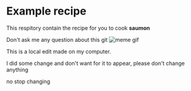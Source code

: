 # Example recipe

This respitory contain the recipe for you to cook **saumon** 

Don't ask me any question about this git ![meme gif](https://media2.giphy.com/media/v1.Y2lkPTc5MGI3NjExMDVreGFob3A0Ym8zYXQxYWdrN2d5ajByczkxOGYwcmkxODE0djFtYiZlcD12MV9pbnRlcm5hbF9naWZfYnlfaWQmY3Q9Zw/H5C8CevNMbpBqNqFjl/giphy.gif)

This is a local edit made on my computer.

I did some change and don't want for it to appear, please don't change anything 


no stop changing
